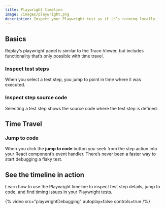 ```yaml
---
title: Playwright timeline
image: /images/playwright.png
description: Inspect your Playwright test as if it’s running locally.
---
```


## Basics

Replay’s playwright panel is similar to the Trace Viewer, but includes functionality that’s only possible with time travel.

### Inspect test steps

When you select a test step, you jump to point in time where it was executed.

### Inspect step source code

Selecting a test step shows the source code where the test step is defined.

## Time Travel

### Jump to code

When you click the **jump to code** button you seek from the step action into your React component’s event handler. There’s never been a faster way to start debugging a flaky test.

## See the timeline in action

Learn how to use the Playwright timeline to inspect test step details, jump to code, and find timing issues in your Playwright tests.

{% video src="playwrightDebugging" autoplay=false controls=true /%}
